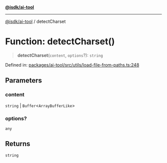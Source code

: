 [**@isdk/ai-tool**](../README.md)

***

[@isdk/ai-tool](../globals.md) / detectCharset

# Function: detectCharset()

> **detectCharset**(`content`, `options`?): `string`

Defined in: [packages/ai-tool/src/utils/load-file-from-paths.ts:248](https://github.com/isdk/ai-tool.js/blob/760349925bceb5de6b4188926a13bfb3f0ce4ced/src/utils/load-file-from-paths.ts#L248)

## Parameters

### content

`string` | `Buffer`\<`ArrayBufferLike`\>

### options?

`any`

## Returns

`string`
